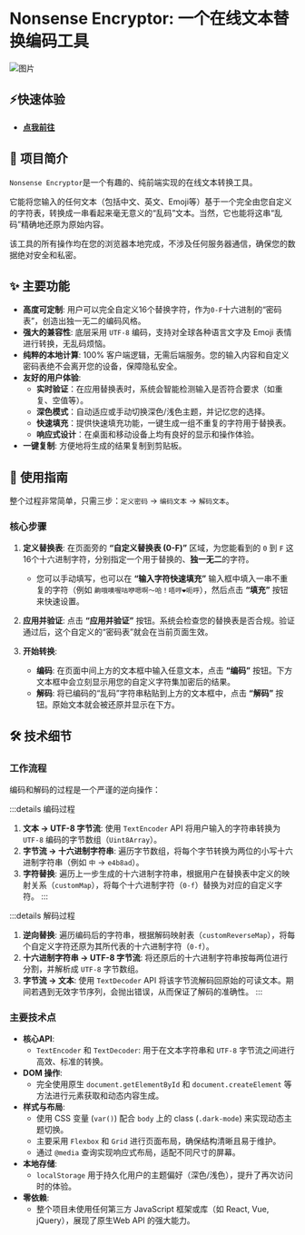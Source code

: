 # Nonsense Encryptor: 一个在线文本替换编码工具

![图片](/Nonsense-encryptor.png)

## ⚡快速体验

- **[点我前往](https://nsec.krkr.xyz)**

## 📄 项目简介
`Nonsense Encryptor`是一个有趣的、纯前端实现的在线文本转换工具。

它能将您输入的任何文本（包括中文、英文、Emoji等）基于一个完全由您自定义的字符表，转换成一串看起来毫无意义的“乱码”文本。当然，它也能将这串“乱码”精确地还原为原始内容。

该工具的所有操作均在您的浏览器本地完成，不涉及任何服务器通信，确保您的数据绝对安全和私密。

## ✨ 主要功能
- **高度可定制**: 用户可以完全自定义16个替换字符，作为`0-F`十六进制的“密码表”，创造出独一无二的编码风格。
- **强大的兼容性**: 底层采用 `UTF-8` 编码，支持对全球各种语言文字及 Emoji 表情进行转换，无乱码烦恼。
- **纯粹的本地计算**: 100% 客户端逻辑，无需后端服务。您的输入内容和自定义密码表绝不会离开您的设备，保障隐私安全。
- **友好的用户体验**:
    - **实时验证**：在应用替换表时，系统会智能检测输入是否符合要求（如重复、空值等）。
    - **深色模式**：自动适应或手动切换深色/浅色主题，并记忆您的选择。
    - **快速填充**：提供快速填充功能，一键生成一组不重复的字符用于替换表。
    - **响应式设计**：在桌面和移动设备上均有良好的显示和操作体验。
- **一键复制**: 方便地将生成的结果复制到剪贴板。

## 🚀 使用指南

整个过程非常简单，只需三步：`定义密码` -> `编码文本` -> `解码文本`。

### 核心步骤
1.  **定义替换表**: 在页面旁的 **“自定义替换表 (0-F)”** 区域，为您能看到的 `0` 到 `F` 这16个十六进制字符，分别指定一个用于替换的、**独一无二**的字符。
    - 您可以手动填写，也可以在 **“输入字符快速填充”** 输入框中填入一串不重复的字符（例如 `齁哦噢喔咕咿嗯啊～哈！唔哼❤呃呼`），然后点击 **“填充”** 按钮来快速设置。

2.  **应用并验证**: 点击 **“应用并验证”** 按钮。系统会检查您的替换表是否合规。验证通过后，这个自定义的“密码表”就会在当前页面生效。

3.  **开始转换**:
    - **编码**: 在页面中间上方的文本框中输入任意文本，点击 **“编码”** 按钮。下方文本框中会立刻显示用您的自定义字符集加密后的结果。
    - **解码**: 将已编码的“乱码”字符串粘贴到上方的文本框中，点击 **“解码”** 按钮。原始文本就会被还原并显示在下方。

## 🛠️ 技术细节

### 工作流程

编码和解码的过程是一个严谨的逆向操作：

:::details 编码过程
1.  **文本 -> UTF-8 字节流**: 使用 `TextEncoder` API 将用户输入的字符串转换为 `UTF-8` 编码的字节数组（`Uint8Array`）。
2.  **字节流 -> 十六进制字符串**: 遍历字节数组，将每个字节转换为两位的小写十六进制字符串（例如 `中` -> `e4b8ad`）。
3.  **字符替换**: 遍历上一步生成的十六进制字符串，根据用户在替换表中定义的映射关系（`customMap`），将每个十六进制字符（`0-f`）替换为对应的自定义字符。
:::

:::details 解码过程
1.  **逆向替换**: 遍历编码后的字符串，根据解码映射表（`customReverseMap`），将每个自定义字符还原为其所代表的十六进制字符（`0-f`）。
2.  **十六进制字符串 -> UTF-8 字节流**: 将还原后的十六进制字符串按每两位进行分割，并解析成 `UTF-8` 字节数组。
3.  **字节流 -> 文本**: 使用 `TextDecoder` API 将该字节流解码回原始的可读文本。期间若遇到无效字节序列，会抛出错误，从而保证了解码的准确性。
:::

### 主要技术点
- **核心API**:
  - `TextEncoder` 和 `TextDecoder`: 用于在文本字符串和 `UTF-8` 字节流之间进行高效、标准的转换。
- **DOM 操作**:
  - 完全使用原生 `document.getElementById` 和 `document.createElement` 等方法进行元素获取和动态内容生成。
- **样式与布局**:
  - 使用 CSS 变量 (`var()`) 配合 `body` 上的 class (`.dark-mode`) 来实现动态主题切换。
  - 主要采用 `Flexbox` 和 `Grid` 进行页面布局，确保结构清晰且易于维护。
  - 通过 `@media` 查询实现响应式布局，适配不同尺寸的屏幕。
- **本地存储**:
  - `localStorage` 用于持久化用户的主题偏好（深色/浅色），提升了再次访问时的体验。
- **零依赖**:
  - 整个项目未使用任何第三方 JavaScript 框架或库（如 React, Vue, jQuery），展现了原生Web API 的强大能力。
